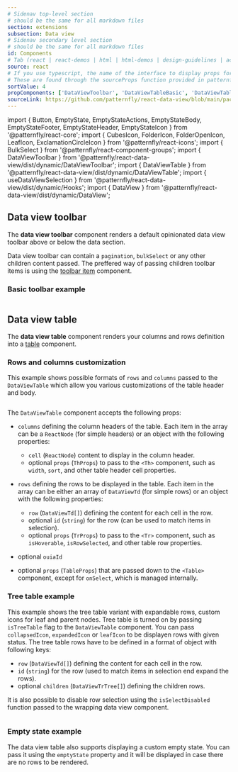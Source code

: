 ```yaml
---
# Sidenav top-level section
# should be the same for all markdown files
section: extensions
subsection: Data view
# Sidenav secondary level section
# should be the same for all markdown files
id: Components
# Tab (react | react-demos | html | html-demos | design-guidelines | accessibility)
source: react
# If you use typescript, the name of the interface to display props for
# These are found through the sourceProps function provided in patternfly-docs.source.js
sortValue: 4
propComponents: ['DataViewToolbar', 'DataViewTableBasic', 'DataViewTableTree']
sourceLink: https://github.com/patternfly/react-data-view/blob/main/packages/module/patternfly-docs/content/extensions/data-view/examples/Components/Components.md
---
```

import { Button, EmptyState, EmptyStateActions, EmptyStateBody, EmptyStateFooter, EmptyStateHeader, EmptyStateIcon } from '@patternfly/react-core';
import { CubesIcon, FolderIcon, FolderOpenIcon, LeafIcon, ExclamationCircleIcon } from '@patternfly/react-icons';
import { BulkSelect } from '@patternfly/react-component-groups';
import { DataViewToolbar } from '@patternfly/react-data-view/dist/dynamic/DataViewToolbar';
import { DataViewTable } from '@patternfly/react-data-view/dist/dynamic/DataViewTable';
import { useDataViewSelection } from '@patternfly/react-data-view/dist/dynamic/Hooks';
import { DataView } from '@patternfly/react-data-view/dist/dynamic/DataView';

## Data view toolbar

The **data view toolbar** component renders a default opinionated data view toolbar above or below the data section. 

Data view toolbar can contain a `pagination`, `bulkSelect` or any other children content passed. The preffered way of passing children toolbar items is using the [toolbar item](/components/toolbar#toolbar-items) component.

### Basic toolbar example

```js file="./DataViewToolbarExample.tsx"

```

## Data view table

The **data view table** component renders your columns and rows definition into a [table](/components/table) component. 

### Rows and columns customization

This example shows possible formats of `rows` and `columns` passed to the `DataViewTable` which allow you various customizations of the table header and body. 

```js file="./DataViewTableExample.tsx"

```

The `DataViewTable` component accepts the following props:

- `columns` defining the column headers of the table. Each item in the array can be a `ReactNode` (for simple headers) or an object with the following properties:
  - `cell` (`ReactNode`) content to display in the column header.
  - optional `props` (`ThProps`) to pass to the `<Th>` component, such as `width`, `sort`, and other table header cell properties.

- `rows` defining the rows to be displayed in the table. Each item in the array can be either an array of `DataViewTd` (for simple rows) or an object with the following properties:
  - `row` (`DataViewTd[]`) defining the content for each cell in the row.
  - optional `id` (`string`) for the row (can be used to match items in selection).
  - optional `props` (`TrProps`) to pass to the `<Tr>` component, such as `isHoverable`, `isRowSelected`, and other table row properties.

- optional `ouiaId`

- optional `props` (`TableProps`) that are passed down to the `<Table>` component, except for `onSelect`, which is managed internally.

### Tree table example
This example shows the tree table variant with expandable rows, custom icons for leaf and parent nodes. Tree table is turned on by passing `isTreeTable` flag to the `DataViewTable` component. You can pass `collapsedIcon`, `expandedIcon` or `leafIcon` to be displayen rows with given status. The tree table rows have to be defined in a format of object with following keys:
  - `row` (`DataViewTd[]`) defining the content for each cell in the row.
  - `id` (`string`) for the row (used to match items in selection end expand the rows).
  - optional `children` (`DataViewTrTree[]`) defining the children rows.

It is also possible to disable row selection using the `isSelectDisabled` function passed to the wrapping data view component.

```js file="./DataViewTableTreeExample.tsx"

```

### Empty state example
The data view table also supports displaying a custom empty state. You can pass it using the `emptyState` property and it will be displayed in case there are no rows to be rendered.

```js file="./DataViewTableEmptyExample.tsx"

```
